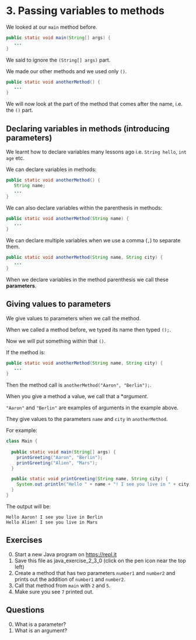# 3. Passing variables to methods

We looked at our `main` method before.

```java
public static void main(String[] args) {
   ...
}
```

We said to ignore the `(String[] args)` part.

We made our other methods and we used only `()`.

```java
public static void anotherMethod() {
   ...
}
```

We will now look at the part of the method that comes after the name, i.e. the `()` part.

## Declaring variables in methods (introducing parameters)

We learnt how to declare variables many lessons ago i.e. `String hello`, `int age` etc.

We can declare variables in methods:

```java
public static void anotherMethod() {
   String name;
   ...
}
```

We can also declare variables within the parenthesis in methods:

```java
public static void anotherMethod(String name) {
   ...
}
```

We can declare multiple variables when we use a comma (`,`) to separate them.

```java
public static void anotherMethod(String name, String city) {
   ...
}
```

When we declare variables in the method parenthesis we call these **parameters**.

## Giving values to parameters

We give values to parameters when we call the method.

When we called a method before, we typed its name then typed `();`.

Now we will put something within that `()`.

If the method is:

```java
public static void anotherMethod(String name, String city) {
   ...
}
```

Then the method call is `anotherMethod("Aaron", "Berlin");`.

When you give a method a value, we call that a **argument*. 

`"Aaron"` and `"Berlin"` are examples of arguments in the example above.

They give values to the parameters `name` and `city` in `anotherMethod`.

For example:

```java
class Main {
  
  public static void main(String[] args) {
    printGreeting("Aaron", "Berlin");
    printGreeting("Alien", "Mars");    
  }

  public static void printGreeting(String name, String city) {
    System.out.println("Hello " + name + "! I see you live in " + city);
  }
}
```

The output will be:

```
Hello Aaron! I see you live in Berlin
Hello Alien! I see you live in Mars
```


## Exercises

0. Start a new Java program on https://repl.it
0. Save this file as java_exercise_2_3_0 (click on the pen icon near the top left)
0. Create a method that has two parameters `number1` and `number2` and prints out the addition of `number1` and `number2`.
0. Call that method from `main` with `2` and `5`.
0. Make sure you see `7` printed out.


## Questions

0. What is a parameter?
0. What is an argument?
